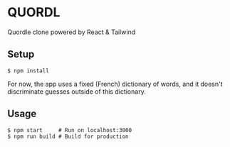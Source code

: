 # QUORDL

Quordle clone powered by React & Tailwind

## Setup

```
$ npm install
```

For now, the app uses a fixed (French) dictionary of words, and it doesn't discriminate guesses outside of this dictionary.

## Usage

```
$ npm start     # Run on localhost:3000
$ npm run build # Build for production
```
